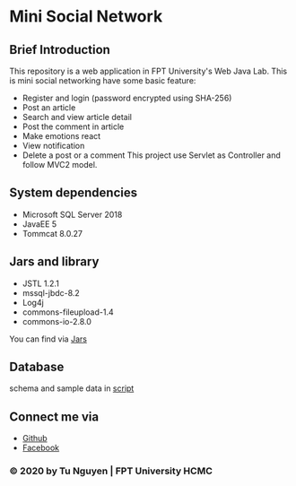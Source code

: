 # Mini Social Network
## Brief Introduction
This repository is a web application in FPT University's Web Java Lab.
This is mini social networking have some basic feature:
* Register and login (password encrypted using SHA-256)
* Post an article
* Search and view article detail
* Post the comment in article
* Make emotions react
* View notification
* Delete a post or a comment
This project use Servlet as Controller and follow MVC2 model.

## System dependencies
* Microsoft SQL Server 2018
* JavaEE 5
* Tommcat 8.0.27

## Jars and library
* JSTL 1.2.1
* mssql-jbdc-8.2
* Log4j
* commons-fileupload-1.4
* commons-io-2.8.0

You can find via [Jars](https://github.com/mtus23/Mini-Social-Network/tree/main/J3LP0010/jars)

## Database
schema and sample data in [script](https://github.com/mtus23/Mini-Social-Network/tree/main/J3LP0010/script.sql)

## Connect me via
* [Github](https://github.com/mtus23)
* [Facebook](https://www.facebook.com/minhtu.nguyenhoang.1)
### © 2020 by Tu Nguyen | FPT University HCMC
